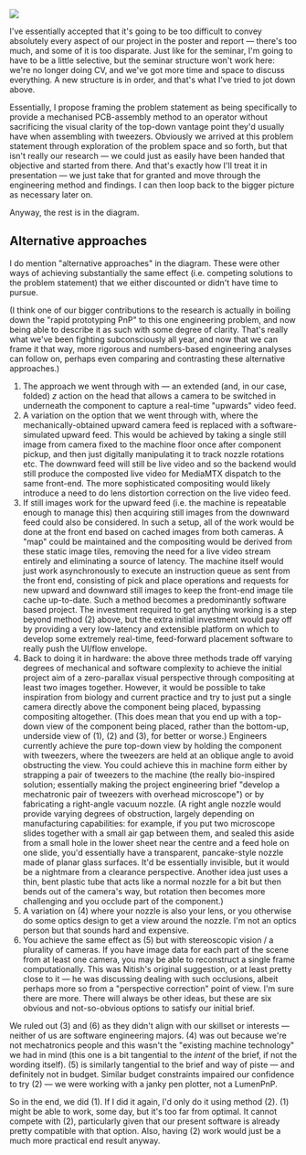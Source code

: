![](Image%203%201.jpeg)

I've essentially accepted that it's going to be too difficult to convey absolutely every aspect of our project in the poster and report — there's too much, and some of it is too disparate. Just like for the seminar, I'm going to have to be a little selective, but the seminar structure won't work here: we're no longer doing CV, and we've got more time and space to discuss everything. A new structure is in order, and that's what I've tried to jot down above.

Essentially, I propose framing the problem statement as being specifically to provide a mechanised PCB-assembly method to an operator without sacrificing the visual clarity of the top-down vantage point they'd usually have when assembling with tweezers. Obviously we arrived at this problem statement through exploration of the problem space and so forth, but that isn't really our research — we could just as easily have been handed that objective and started from there. And that's exactly how I'll treat it in presentation — we just take that for granted and move through the engineering method and findings. I can then loop back to the bigger picture as necessary later on.

Anyway, the rest is in the diagram.

## Alternative approaches

I do mention "alternative approaches" in the diagram. These were other ways of achieving substantially the same effect (i.e. competing solutions to the problem statement) that we either discounted or didn't have time to pursue.

(I think one of our bigger contributions to the research is actually in boiling down the "rapid prototyping PnP" to this one engineering problem, and now being able to describe it as such with some degree of clarity. That's really what we've been fighting subconsciously all year, and now that we can frame it that way, more rigorous and numbers-based engineering analyses can follow on, perhaps even comparing and contrasting these alternative approaches.)

1. The approach we went through with — an extended (and, in our case, folded) *z* action on the head that allows a camera to be switched in underneath the component to capture a real-time "upwards" video feed.
2. A variation on the option that we went through with, where the mechanically-obtained upward camera feed is replaced with a software-simulated upward feed. This would be achieved by taking a single still image from camera fixed to the machine floor once after component pickup, and then just digitally manipulating it to track nozzle rotations etc. The downward feed will still be live video and so the backend would still produce the composted live video for MediaMTX dispatch to the same front-end. The more sophisticated compositing would likely introduce a need to do lens distortion correction on the live video feed.
3. If still images work for the upward feed (i.e. the machine is repeatable enough to manage this) then acquiring still images from the downward feed could also be considered. In such a setup, all of the work would be done at the front end based on cached images from both cameras. A "map" could be maintained and the compositing would be derived from these static image tiles, removing the need for a live video stream entirely and eliminating a source of latency. The machine itself would just work asynchronously to execute an instruction queue as sent from the front end, consisting of pick and place operations and requests for new upward and downward still images to keep the front-end image tile cache up-to-date. Such a method becomes a predominantly software based project. The investment required to get anything working is a step beyond method (2) above, but the extra initial investment would pay off by providing a very low-latency and extensible platform on which to develop some extremely real-time, feed-forward placement software to really push the UI/flow envelope.
4. Back to doing it in hardware: the above three methods trade off varying degrees of mechanical and software complexity to achieve the initial project aim of a zero-parallax visual perspective through compositing at least two images together. However, it would be possible to take inspiration from biology and current practice and try to just put a single camera directly above the component being placed, bypassing compositing altogether. (This does mean that you end up with a top-down view of the component being placed, rather than the bottom-up, underside view of (1), (2) and (3), for better or worse.) Engineers currently achieve the pure top-down view by holding the component with tweezers, where the tweezers are held at an oblique angle to avoid obstructing the view. You could achieve this in machine form either by strapping a pair of tweezers to the machine (the really bio-inspired solution; essentially making the project engineering brief "develop a mechatronic pair of tweezers with overhead microscope") or by fabricating a right-angle vacuum nozzle. (A right angle nozzle would provide varying degrees of obstruction, largely depending on manufacturing capabilities: for example, if you put two microscope slides together with a small air gap between them, and sealed this aside from a small hole in the lower sheet near the centre and a feed hole on one slide, you'd essentially have a transparent, pancake-style nozzle made of planar glass surfaces. It'd be essentially invisible, but it would be a nightmare from a clearance perspective. Another idea just uses a thin, bent plastic tube that acts like a normal nozzle for a bit but then bends out of the camera's way, but rotation then becomes more challenging and you occlude part of the component.)
5. A variation on (4) where your nozzle is also your lens, or you otherwise do some optics design to get a view around the nozzle. I'm not an optics person but that sounds hard and expensive.
6. You achieve the same effect as (5) but with stereoscopic vision / a plurality of cameras. If you have image data for each part of the scene from at least one camera, you may be able to reconstruct a single frame computationally. This was Nitish's original suggestion, or at least pretty close to it — he was discussing dealing with such occlusions, albeit perhaps more so from a "perspective correction" point of view.
I'm sure there are more. There will always be other ideas, but these are six obvious and not-so-obvious options to satisfy our initial brief.

We ruled out (3) and (6) as they didn't align with our skillset or interests — neither of us are software engineering majors. (4) was out because we're not mechatronics people and this wasn't the "existing machine technology" we had in mind (this one is a bit tangential to the *intent* of the brief, if not the wording itself). (5) is similarly tangential to the brief and way of piste — and definitely not in budget. Similar budget constraints impaired our confidence to try (2) — we were working with a janky pen plotter, not a LumenPnP.

So in the end, we did (1). If I did it again, I'd only do it using method (2). (1) might be able to work, some day, but it's too far from optimal. It cannot compete with (2), particularly given that our present software is already pretty compatible with that option. Also, having (2) work would just be a much more practical end result anyway.